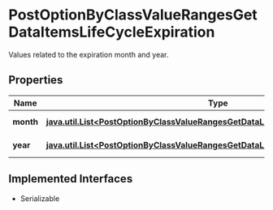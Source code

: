 

# PostOptionByClassValueRangesGetDataItemsLifeCycleExpiration

Values related to the expiration month and year.

## Properties

Name | Type | Description | Notes
------------ | ------------- | ------------- | -------------
**month** | [**java.util.List&lt;PostOptionByClassValueRangesGetDataLifeCycleExpirationMonthItems&gt;**](PostOptionByClassValueRangesGetDataLifeCycleExpirationMonthItems.md) | Expiration month. |  [optional]
**year** | [**java.util.List&lt;PostOptionByClassValueRangesGetDataLifeCycleExpirationYearItems&gt;**](PostOptionByClassValueRangesGetDataLifeCycleExpirationYearItems.md) | Expiration year. |  [optional]


## Implemented Interfaces

* Serializable


